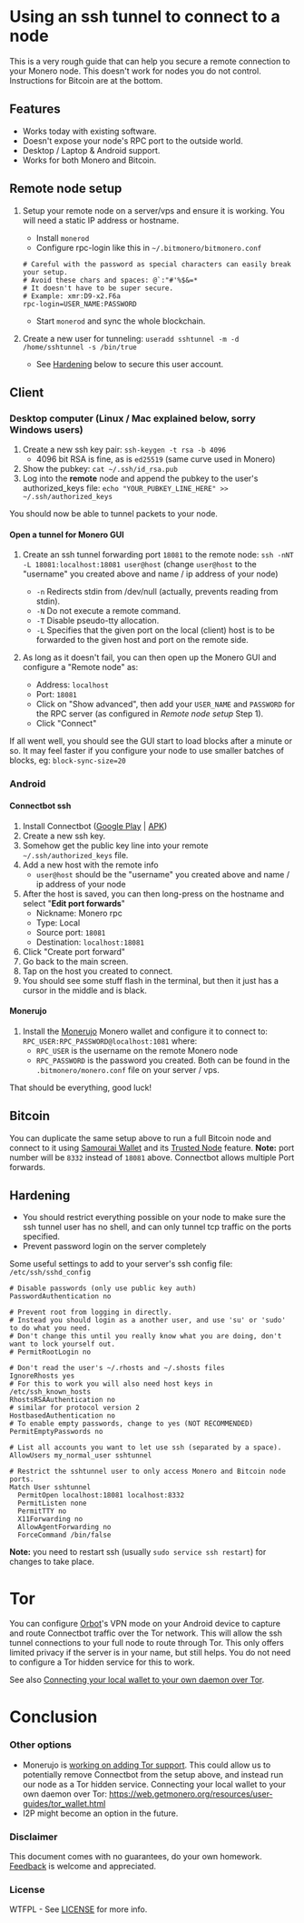 # Using an ssh tunnel to connect to a node

This is a very rough guide that can help you secure a remote connection to your Monero node.  This doesn't work for nodes you do not control.  Instructions for Bitcoin are at the bottom.

## Features

- Works today with existing software.
- Doesn't expose your node's RPC port to the outside world.
- Desktop / Laptop & Android support.
- Works for both Monero and Bitcoin.

## Remote node setup

1. Setup your remote node on a server/vps and ensure it is working.  You will need a static IP address or hostname.
   - Install `monerod`
   - Configure rpc-login like this in `~/.bitmonero/bitmonero.conf`
   ```
   # Careful with the password as special characters can easily break your setup.
   # Avoid these chars and spaces: @`:"#'%$&=*
   # It doesn't have to be super secure.
   # Example: xmr:D9-x2.F6a
   rpc-login=USER_NAME:PASSWORD
   ```
   - Start `monerod` and sync the whole blockchain.

2. Create a new user for tunneling: `useradd sshtunnel -m -d /home/sshtunnel -s /bin/true`
   - See [Hardening](#hardening) below to secure this user account.

## Client

### Desktop computer (Linux / Mac explained below, sorry Windows users)

1. Create a new ssh key pair: `ssh-keygen -t rsa -b 4096`
   - 4096 bit RSA is fine, as is `ed25519` (same curve used in Monero)
2. Show the pubkey: `cat ~/.ssh/id_rsa.pub`
3. Log into the **remote** node and append the pubkey to the user's authorized_keys file: `echo "YOUR_PUBKEY_LINE_HERE" >> ~/.ssh/authorized_keys`

You should now be able to tunnel packets to your node.

#### Open a tunnel for Monero GUI

1. Create an ssh tunnel forwarding port `18081` to the remote node: `ssh -nNT -L 18081:localhost:18081 user@host` (change `user@host` to the "username" you created above and name / ip address of your node)
   - `-n` Redirects stdin from /dev/null (actually, prevents reading from stdin).
   - `-N` Do not execute a remote command.
   - `-T` Disable pseudo-tty allocation.
   - `-L` Specifies that the given port on the local (client) host is to be forwarded to the given host and port on the remote side.

2. As long as it doesn't fail, you can then open up the Monero GUI and configure a "Remote node" as:
   - Address: `localhost`
   - Port: `18081`
   - Click on "Show advanced", then add your `USER_NAME` and `PASSWORD` for the RPC server (as configured in *Remote node setup* Step 1).
   - Click "Connect"

If all went well, you should see the GUI start to load blocks after a minute or so.  It may feel faster if you configure your node to use smaller batches of blocks, eg: `block-sync-size=20`

### Android

#### Connectbot ssh

1. Install Connectbot ([Google Play](https://play.google.com/store/apps/details?id=org.connectbot&hl=en) | [APK](https://github.com/connectbot/connectbot/releases/latest))
2. Create a new ssh key.
3. Somehow get the public key line into your remote `~/.ssh/authorized_keys` file.
4. Add a new host with the remote info 
   - `user@host` should be the "username" you created above and name / ip address of your node
5. After the host is saved, you can then long-press on the hostname and select "**Edit port forwards**"
   - Nickname: Monero rpc
   - Type: Local
   - Source port: `18081`
   - Destination: `localhost:18081`
6. Click "Create port forward"
7. Go back to the main screen.
8. Tap on the host you created to connect.
9. You should see some stuff flash in the terminal, but then it just has a cursor in the middle and is black.

#### Monerujo

1. Install the [Monerujo](https://www.monerujo.io/) Monero wallet and configure it to connect to: `RPC_USER:RPC_PASSWORD@localhost:1081` where:
   - `RPC_USER` is the username on the remote Monero node
   - `RPC_PASSWORD` is the password you created. Both can be found in the `.bitmonero/monero.conf` file on your server / vps.


That should be everything, good luck!


## Bitcoin

You can duplicate the same setup above to run a full Bitcoin node and connect to it using [Samourai Wallet](https://samouraiwallet.com/) and its [Trusted Node](https://samouraiwallet.com/features/trustednode) feature. 
**Note:** port number will be `8332` instead of `18081` above.  Connectbot allows multiple Port forwards.

## Hardening

- You should restrict everything possible on your node to make sure the ssh tunnel user has no shell, and can only tunnel tcp traffic on the ports specified.
- Prevent password login on the server completely

Some useful settings to add to your server's ssh config file: `/etc/ssh/sshd_config`

```
# Disable passwords (only use public key auth)
PasswordAuthentication no

# Prevent root from logging in directly.
# Instead you should login as a another user, and use 'su' or 'sudo' to do what you need.
# Don't change this until you really know what you are doing, don't want to lock yourself out. 
# PermitRootLogin no

# Don't read the user's ~/.rhosts and ~/.shosts files
IgnoreRhosts yes
# For this to work you will also need host keys in /etc/ssh_known_hosts
RhostsRSAAuthentication no
# similar for protocol version 2
HostbasedAuthentication no
# To enable empty passwords, change to yes (NOT RECOMMENDED)
PermitEmptyPasswords no

# List all accounts you want to let use ssh (separated by a space).
AllowUsers my_normal_user sshtunnel

# Restrict the sshtunnel user to only access Monero and Bitcoin node ports.
Match User sshtunnel
  PermitOpen localhost:18081 localhost:8332
  PermitListen none
  PermitTTY no
  X11Forwarding no
  AllowAgentForwarding no
  ForceCommand /bin/false
```

**Note:** you need to restart ssh (usually `sudo service ssh restart`) for changes to take place.

# Tor

You can configure [Orbot](https://guardianproject.info/apps/orbot/)'s VPN mode on your Android device to capture and route Connectbot traffic over the Tor network.  This will allow the ssh tunnel connections to your full node to route through Tor.  This only offers limited privacy if the server is in your name, but still helps. You do not need to configure a Tor hidden service for this to work.

See also [Connecting your local wallet to your own daemon over Tor](https://web.getmonero.org/resources/user-guides/tor_wallet.html).
  
# Conclusion

### Other options

- Monerujo is [working on adding Tor support](https://github.com/m2049r/xmrwallet/issues/100).  This could allow us to potentially remove Connectbot from the setup above, and instead run our node as a Tor hidden service. Connecting your local wallet to your own daemon over Tor: https://web.getmonero.org/resources/user-guides/tor_wallet.html
- I2P might become an option in the future.

### Disclaimer

This document comes with no guarantees, do your own homework.  [Feedback](https://github.com/jonathancross/jc-docs/issues/new?title=Feedback:%20ssh_tunnel) is welcome and appreciated.

### License

WTFPL - See [LICENSE](LICENSE) for more info.
